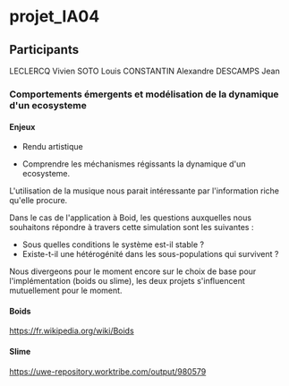 # projet_IA04

## Participants

LECLERCQ Vivien
SOTO Louis 
CONSTANTIN Alexandre 
DESCAMPS Jean

### Comportements émergents et modélisation de la dynamique d'un ecosysteme

#### Enjeux 

- Rendu artistique 

- Comprendre les méchanismes régissants la dynamique d'un ecosysteme. 

L'utilisation de la musique nous parait intéressante par l'information riche qu'elle procure. 

Dans le cas de l'application à Boid, les questions auxquelles nous souhaitons répondre à travers cette simulation sont les suivantes : 

- Sous quelles conditions le système est-il stable ? 
- Existe-t-il une hétérogénité dans les sous-populations qui survivent ? 


Nous divergeons pour le moment encore sur le choix de base pour l'implémentation (boids ou slime), les deux projets s'influencent mutuellement pour le moment.

#### Boids 
https://fr.wikipedia.org/wiki/Boids

#### Slime
https://uwe-repository.worktribe.com/output/980579
